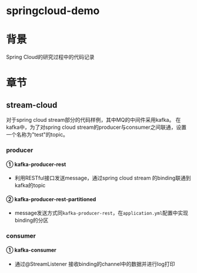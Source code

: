 # springcloud-demo

#  背景

Spring Cloud的研究过程中的代码记录

#  章节

## stream-cloud

对于spring cloud stream部分的代码样例，其中MQ的中间件采用kafka。
在kafka中，为了对spring cloud stream的producer与consumer之间联通，设置一个名称为"test"的topic。

### producer

#### ① kafka-producer-rest

- 利用RESTful接口发送message，通过spring cloud stream 的binding联通到kafka的topic


#### ② kafka-producer-rest-partitioned

- message发送方式同`kafka-producer-rest`，在`application.yml`配置中实现binding的分区

### consumer

#### ① kafka-consumer

- 通过@StreamListener 接收binding的channel中的数据并进行log打印


